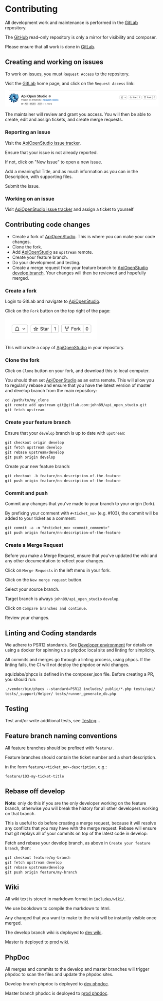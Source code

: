 Contributing
============

All development work and maintenance is performed in the [GitLab][gitlab]
repository.

The [GitHub][github] read-only repository is only a mirror for visibility and
composer.

Please ensure that all work is done in [GitLab][gitlab].

Creating and working on issues
------------------------------

To work on issues, you must ```Request Access``` to the repository.

Visit the [GitLab][gitlab] home page, and click on the ```Request Access```
link:

![Request Access screenshot][request_access_screenshot]

The maintainer will review and grant you access. You will then be able to
create, edit and assign tickets, and create merge requests.

### Reporting an issue

Visit the [ApiOpenStudio issue tracker][issues].

Ensure that your issue is not already reported.

If not, click on "New Issue" to open a new issue.

Add a meaningful Title, and as much information as you can in the Description,
with supporting files.

Submit the issue.

### Working on an issue

Visit [ApiOpenStudio issue tracker][issues] and assign a ticket to yourself

Contributing code changes
-------------------------

* Create a fork of [ApiOpenStudio][gitlab]. This is where you can make your code
  changes.
* Clone the fork.
* Add [ApiOpenStudio][gitlab] as ```upstream``` remote.
* Create your feature branch.
* Do your development and testing.
* Create a merge request from your feature branch
  to [ApiOpenStudio develop branch][gitlab]. Your changes will then be reviewed
  and hopefully merged.

### Create a fork

Login to GitLab and navigate to [ApiOpenStudio][gitlab].

Click on the ```Fork``` button on the top right of the page:

![Create a fork button][create_fork]

This will create a copy of [ApiOpenStudio][gitlab] in your repository.

### Clone the fork

Click on ```Clone``` button on your fork, and download this to local computer.

You should then set [ApiOpenStudio][gitlab] as an extra remote. This will allow
you to regularly rebase and ensure that you have the latest version of master
and develop branch from the main repository:

    cd /path/to/my_clone
    git remote add upstream git@gitlab.com:john89/api_open_studio.git
    git fetch upstream

### Create your feature branch

Ensure that your ```develop``` branch is up to date with ```upstream```:

    git checkout origin develop
    git fetch upstream develop
    git rebase upstream/develop
    git push origin develop

Create your new feature branch:

    git checkout -b feature/nn-description-of-the-feature
    git push origin feature/nn-description-of-the-feature

### Commit and push

Commit any changes that you've made to your branch to your origin (fork).

By prefixing your comment with ```#<ticket_no>``` (e.g. #103), the commit will
be added to your ticket as a comment:

    git commit -a -m "#<ticket_no> <commit_comment>"
    git push origin feature/nn-description-of-the-feature

### Create a Merge Request

Before you make a Merge Request, ensure that you've updated the wiki and any
other documentation to reflect your changes.

Click on ```Merge Requests``` in the left menu in your fork.

Click on the ```New merge request``` button.

Select your source branch.

Target branch is always ```john89/api_open_studio``` ```develop```.

Click on ```Compare branches and continue```.

Review your changes.

Linting and Coding standards
----------------------------

We adhere to PSR12 standards.
See [Developer environment](/installation/docker/developer-environment.html) for
details on using a docker for spinning up a phpdoc local site and linting for
simplicity.

All commits and merges go through a linting process, using phpcs. If the linting
fails, the CI will not deploy the phpdoc or wiki changes.

squizlabs/phpcs is defined in the composer.json file. Before creating a PR, you
should run:

    ./vendor/bin/phpcs --standard=PSR12 includes/ public/*.php tests/api/ tests/_support/Helper/ tests/runner_generate_db.php

Testing
-------

Test and/or write additional tests, see [Testing](/developers/testing.html)...

Feature branch naming conventions
---------------------------------

All feature branches should be prefixed with ```feature/```.

Feature branches should contain the ticket number and a short description.

in the form ```feature/<ticket_no>-description```, e.g.:

    feature/103-my-ticket-title

Rebase off develop
------------------

**Note:** only do this if you are the only developer working on the feature
branch, otherwise you will break the history for all other developers working on
that branch.

This is useful to do before creating a merge request, because it will resolve
any conflicts that you may have with the merge request. Rebase will ensure that
git replays all of your commits on top of the latest code in develop:

Fetch and rebase your develop branch, as above
in ```Create your feature branch```, then:

    git checkout feature/my-branch
    git fetch upstream develop
    git rebase upstream/develop
    git push origin feature/my-branch

Wiki
----

All wiki text is stored in markdown format in ```includes/wiki/```.

We use bookdown to compile the markdown to html.

Any changed that you want to make to the wiki will be instantly visible once
merged.

The develop branch wiki is deployed to [dev wiki][dev_wiki].

Master is deployed to [prod wiki][prod_wiki].

PhpDoc
------

All merges and commits to the develop and master branches will trigger phpdoc to
scan the files and update the phpdoc sites.

Develop branch phpdoc is deployed to [dev phpdoc][dev_phpdoc].

Master branch phpdoc is deployed to [prod phpdoc][prod_phpdoc].

[gitlab]: https://gitlab.com/john89/api_open_studio

[github]: https://github.com/naala89/api_open_studio

[issues]: https://gitlab.com/john89/api_open_studio/-/issues

[docker]: https://gitlab.com/john89/api_open_studio_docker

[psr_12]: https://www.php-fig.org/psr/psr-12/

[dev_wiki]: https://dev.wiki.apiopenstudio.com

[prod_wiki]: https://wiki.apiopenstudio.com

[dev_phpdoc]: https://dev.phpdoc.apiopenstudio.com

[prod_phpdoc]: https://phpdoc.apiopenstudio.com

[request_access_screenshot]: images/contributing-request-access.png

[create_fork]: images/create-fork.png
